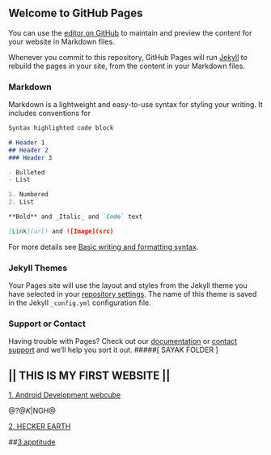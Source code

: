 ## Welcome to GitHub Pages

You can use the [editor on GitHub](https://github.com/sayaksingha/EngineerCareer/edit/main/docs/index.md) to maintain and preview the content for your website in Markdown files.

Whenever you commit to this repository, GitHub Pages will run [Jekyll](https://jekyllrb.com/) to rebuild the pages in your site, from the content in your Markdown files.

### Markdown

Markdown is a lightweight and easy-to-use syntax for styling your writing. It includes conventions for

```markdown
Syntax highlighted code block

# Header 1
## Header 2
### Header 3

- Bulleted
- List

1. Numbered
2. List

**Bold** and _Italic_ and `Code` text

[Link](url) and ![Image](src)
```

For more details see [Basic writing and formatting syntax](https://docs.github.com/en/github/writing-on-github/getting-started-with-writing-and-formatting-on-github/basic-writing-and-formatting-syntax).

### Jekyll Themes

Your Pages site will use the layout and styles from the Jekyll theme you have selected in your [repository settings](https://github.com/sayaksingha/EngineerCareer/settings/pages). The name of this theme is saved in the Jekyll `_config.yml` configuration file.

### Support or Contact

Having trouble with Pages? Check out our [documentation](https://docs.github.com/categories/github-pages-basics/) or [contact support](https://support.github.com/contact) and we’ll help you sort it out.
#####[    SAYAK FOLDER  ]
##   ||  THIS IS MY FIRST WEBSITE   || 

 [1. Android Development webcube](https://www.youtube.com/watch?v=HyU4vkZ2NB8&list=PLjVLYmrlmjGdDps6HAwOOVoAtBPAgIOXL)
 
 $@?@K$|NGH@
 
[2. HECKER EARTH](https://www.hackerearth.com/practice/)

##[3.apptitude]([https://www.hackerearth.com/practice/](https://www.youtube.com/watch?v=eQN_sz2crc0&list=PLYwpaL_SFmcBpa1jwpCbEDespCRF3UPE5))
